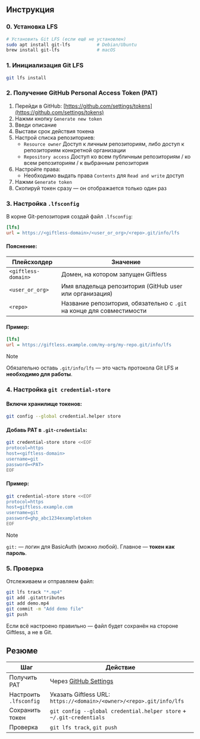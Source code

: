 ## Инструкция
### 0. Установка LFS
```bash
# Установить Git LFS (если ещё не установлен)
sudo apt install git-lfs          # Debian/Ubuntu
brew install git-lfs              # macOS

```

### 1. Инициализация Git LFS

```bash
git lfs install
```

### 2. Получение GitHub Personal Access Token (PAT)

1. Перейди в GitHub: [https://github.com/settings/tokens](https://github.com/settings/tokens) 
2. Нажми кнопку `Generate new token` 
3. Введи описание 
4. Выстави срок действия токена 
5. Настрой списка репозиториев: 
	- `Resource owner` 
	  Доступ к личным репозиториям, либо доступ к репозиториям конкретной организации 
	- `Repository access` 
	  Доступ ко всем публичным репозиториям / ко всем репозиториям / к выбранным репозитория 
6. Настройте права: 
	- Необходимо выдать права `Contents` для `Read and write` доступ 
7. Нажми `Generate token` 
8. Cкопируй токен сразу — он отображается только один раз

### 3. Настройка `.lfsconfig`

В корне Git-репозитория создай файл `.lfsconfig`:

```ini
[lfs]
url = https://<giftless-domain>/<user_or_org>/<repo>.git/info/lfs
```

#### Пояснение:

|Плейсхолдер|Значение|
|---|---|
|`<giftless-domain>`|Домен, на котором запущен Giftless|
|`<user_or_org>`|Имя владельца репозитория (GitHub user или организация)|
|`<repo>`|Название репозитория, обязательно с `.git` на конце для совместимости|

#### Пример:

```ini
[lfs]
url = https://giftless.example.com/my-org/my-repo.git/info/lfs
```

> [!note]  
> Обязательно оставь `.git/info/lfs` — это часть протокола Git LFS и **необходимо для работы**.

### 4. Настройка `git credential-store`

#### Включи хранилище токенов:

```bash
git config --global credential.helper store
```

#### Добавь PAT в `.git-credentials`:

```bash
git credential-store store <<EOF      
protocol=https
host=<giftless-domain>
username=git
password=<PAT>
EOF
```

#### Пример:

```bash
git credential-store store <<EOF      
protocol=https
host=giftless.example.com
username=git
password=ghp_abc1234exampletoken
EOF
```

> [!note] 
> `git:` — логин для BasicAuth (можно любой). Главное — **токен как пароль**.

### 5. Проверка

Отслеживаем и отправляем файл:

```bash
git lfs track "*.mp4"
git add .gitattributes
git add demo.mp4
git commit -m "Add demo file"
git push
```

Если всё настроено правильно — файл будет сохранён на стороне Giftless, а не в Git.

## Резюме

| Шаг                    | Действие                                                             |
| ---------------------- | -------------------------------------------------------------------- |
| Получить PAT           | Через [GitHub Settings](https://github.com/settings/tokens)          |
| Настроить `.lfsconfig` | Указать Giftless URL: `https://<domain>/<owner>/<repo>.git/info/lfs` |
| Сохранить токен        | `git config --global credential.helper store` + `~/.git-credentials` |
| Проверка               | `git lfs track`, `git push`                                          |
